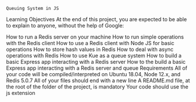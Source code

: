     Queuing System in JS

Learning Objectives
At the end of this project, you are expected to be able to explain to anyone, without the help of Google:

How to run a Redis server on your machine
How to run simple operations with the Redis client
How to use a Redis client with Node JS for basic operations
How to store hash values in Redis
How to deal with async operations with Redis
How to use Kue as a queue system
How to build a basic Express app interacting with a Redis server
How to the build a basic Express app interacting with a Redis server and queue
Requirements
All of your code will be compiled/interpreted on Ubuntu 18.04, Node 12.x, and Redis 5.0.7
All of your files should end with a new line
A README.md file, at the root of the folder of the project, is mandatory
Your code should use the js extension
